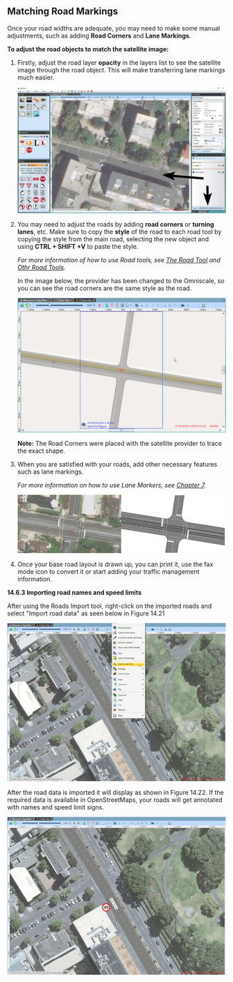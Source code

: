 ## Matching Road Markings

Once your road widths are adequate, you may need to make some manual adjustments, such as adding **Road Corners** and **Lane Markings**.

**To adjust the road objects to match the satellite image:**

 1. Firstly, adjust the road layer **opacity** in the layers list to see the satellite image through the road object. This will make transferring lane markings much easier.

    ![Changing_Road_Opacity_to_see_Satellite_Image_Below](./assets/Changing_Road_Opacity_to_see_Satellite_Image_Below.jpg)

2. You may need to adjust the roads by adding **road corners** or **turning lanes**, etc. Make sure to copy the **style** of the road to each road tool by copying the style from the main road, selecting the new object and using **CTRL + SHIFT +V** to paste the style.

    *For more information of how to use Road tools, see [The Road Tool](/docs/rapid-plan/6.%20The%20Road%20Tool) and [Othr Road Tools](/docs/rapid-plan/7.%20Other%20Road%20Tools/).*

    In the image below, the provider has been changed to the Omniscale, so you can see the road corners are the same style as the road.

    ![Road_Corners_have_been_Added_and_the_Road_Style_Transferred](./assets/Road_Corners_have_been_Added_and_the_Road_Style_Transferred.png)

    **Note:** The Road Corners were placed with the satellite provider to trace the exact shape.

3. When you are satisfied with your roads, add other necessary features such as lane markings.

    *For more information on how to use Lane Markers, see [Chapter 7](#chapter-7-other-road-tools).*


    ![Completed_Plan_Satellite_on_Show_(Left)_Completed_Plan_No_Satellite_(Right)](./assets/Completed_Plan_Satellite_on_Show_(Left)_Completed_Plan_No_Satellite_(Right).png)

4. Once your base road layout is drawn up, you can print it, use the fax mode icon to convert it or start adding your traffic management information.

**14.6.3 Importing road names and speed limits**

After using the Roads Import tool, right-click on the imported roads and select "Import road data" as seen below in Figure 14.21

![Right_click_menu](./assets/Right_click_menu.png)


After the road data is imported it will display as shown in Figure 14.22. If the required data is available in OpenStreetMaps, your roads will get annotated with names and speed limit signs.

  

![Imported_street_data](./assets/Imported_street_data.png)